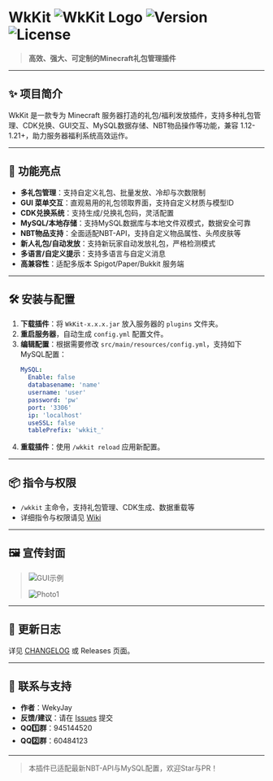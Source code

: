 # WkKit ![WkKit Logo](https://img.shields.io/badge/Minecraft-Plugin-blue?style=flat-square) ![Version](https://img.shields.io/badge/version-1.4.0-green?style=flat-square) ![License](https://img.shields.io/badge/license-MIT-lightgrey?style=flat-square)

> **高效、强大、可定制的Minecraft礼包管理插件**

---

## ✨ 项目简介
WkKit 是一款专为 Minecraft 服务器打造的礼包/福利发放插件，支持多种礼包管理、CDK兑换、GUI交互、MySQL数据存储、NBT物品操作等功能，兼容 1.12-1.21+，助力服务器福利系统高效运作。

---

## 🚀 功能亮点
- **多礼包管理**：支持自定义礼包、批量发放、冷却与次数限制
- **GUI 菜单交互**：直观易用的礼包领取界面，支持自定义材质与模型ID
- **CDK兑换系统**：支持生成/兑换礼包码，灵活配置
- **MySQL/本地存储**：支持MySQL数据库与本地文件双模式，数据安全可靠
- **NBT物品支持**：全面适配NBT-API，支持自定义物品属性、头颅皮肤等
- **新人礼包/自动发放**：支持新玩家自动发放礼包，严格检测模式
- **多语言/自定义提示**：支持多语言与自定义消息
- **高兼容性**：适配多版本 Spigot/Paper/Bukkit 服务端

---

## 🛠️ 安装与配置
1. **下载插件**：将 `WkKit-x.x.x.jar` 放入服务器的 `plugins` 文件夹。
2. **重启服务器**，自动生成 `config.yml` 配置文件。
3. **编辑配置**：根据需要修改 `src/main/resources/config.yml`，支持如下MySQL配置：
   ```yaml
   MySQL:
     Enable: false
     databasename: 'name'
     username: 'user'
     password: 'pw'
     port: '3306'
     ip: 'localhost'
     useSSL: false
     tablePrefix: 'wkkit_'
   ```
4. **重载插件**：使用 `/wkkit reload` 应用新配置。

---

## 📦 指令与权限
- `/wkkit` 主命令，支持礼包管理、CDK生成、数据重载等
- 详细指令与权限请见 [Wiki](https://github.com/你的仓库/wiki)

---

## 🖼️ 宣传封面
> ![GUI示例](https://img.shields.io/badge/GUI-Preview-yellow?style=flat-square)
> 
> ![Photo1](https://wekyjay.github.io/WkKit_WiKi/zh_CN/images/coverimg.jpg)

---

## 📝 更新日志
详见 [CHANGELOG](./CHANGELOG.md) 或 Releases 页面。

---

## 🤝 联系与支持
- **作者**：WekyJay
- **反馈/建议**：请在 [Issues](https://github.com/WekyJay/WkKit/issues) 提交
- **QQ1️⃣群**：945144520
- **QQ2️⃣群**：60484123

---

> 本插件已适配最新NBT-API与MySQL配置，欢迎Star与PR！